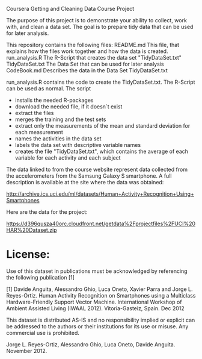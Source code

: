 Coursera Getting and Cleaning Data Course Project

  The purpose of this project is to demonstrate your ability to collect, work 
  with, and clean a data set. The goal is to prepare tidy data that can be used 
  for later analysis. 
  
This repository contains the following files:
  README.md       This file, that explains how the files work together and how the 
                  data is created.
  run_analysis.R  The R-Script that creates the data set "TidyDataSet.txt"
  TidyDataSet.txt The Data Set that can be used for later analysis
  CodeBook.md     Describes the data in the Data Set TidyDataSet.txt

run_analysis.R contains the code to create the TidyDataSet.txt. The R-Script can
be used as normal. 
The script
  - installs the needed R-packages
  - download the needed file, if it doesn`t exist
  - extract the files
  - merges the training and the test sets
  - extract only the measurements of the mean and standard deviation for each 
    measurement
  - names the activities in the data set
  - labels the data set with descriptive variable names
  - creates the file "TidyDataSet.txt", which contains the average of each 
    variable for each activity and each subject


The data linked to from the course website represent data collected from the 
accelerometers from the Samsung Galaxy S smartphone. A full description is 
available at the site where the data was obtained:

http://archive.ics.uci.edu/ml/datasets/Human+Activity+Recognition+Using+Smartphones 

Here are the data for the project:

https://d396qusza40orc.cloudfront.net/getdata%2Fprojectfiles%2FUCI%20HAR%20Dataset.zip  

License:
========
Use of this dataset in publications must be acknowledged by referencing the 
following publication [1] 

[1] Davide Anguita, Alessandro Ghio, Luca Oneto, Xavier Parra and Jorge L. 
Reyes-Ortiz. Human Activity Recognition on Smartphones using a Multiclass 
Hardware-Friendly Support Vector Machine. International Workshop of Ambient 
Assisted Living (IWAAL 2012). Vitoria-Gasteiz, Spain. Dec 2012

This dataset is distributed AS-IS and no responsibility implied or explicit can 
be addressed to the authors or their institutions for its use or misuse. 
Any commercial use is prohibited.

Jorge L. Reyes-Ortiz, Alessandro Ghio, Luca Oneto, Davide Anguita. November 2012.

